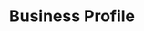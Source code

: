 ---
title: Business Profile
image_path: /assets/images/products/business-profile.jpg
target_path: http://mylocal.statesman.com.local.ownlocal.com/austin-tx/shopping/grocery-store/central-market-512-206-1000
devices_path: /platform?website=mylocal.statesman.com.local.ownlocal.com/austin-tx/shopping/grocery-store/central-market-512-206-1000&fullscreen=false&desktop-only=false
---